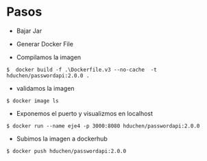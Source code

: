 # Pasos 

* Bajar Jar

* Generar Docker File

* Compilamos la imagen 
```
$  docker build -f .\Dockerfile.v3 --no-cache  -t hduchen/passwordapi:2.0.0 . 
```
* validamos la imagen 
```
$ docker image ls
```
* Exponemos el puerto y visualizmos en localhost
```
$ docker run --name eje4 -p 3000:8080 hduchen/passwordapi:2.0.0
```
* Subimos la imagen a dockerhub
```
$ docker push hduchen/passwordapi:2.0.0    
```
